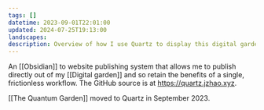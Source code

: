 ```yaml
---
tags: []
datetime: 2023-09-01T22:01:00
updated: 2024-07-25T19:13:00
landscapes: 
description: Overview of how I use Quartz to display this digital garden. Includes a list of customisations I've made.
---
```

An [[Obsidian]] to website publishing system that allows me to publish directly out of my [[Digital garden]] and so retain the benefits of a single, frictionless workflow. The GitHub source is at https://quartz.jzhao.xyz.

[[The Quantum Garden]] moved to Quartz in September 2023.


